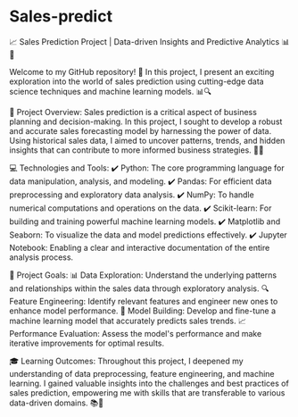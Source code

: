 # Sales-predict
📈 Sales Prediction Project | Data-driven Insights and Predictive Analytics 📊🔮

Welcome to my GitHub repository! 🚀 In this project, I present an exciting exploration into the world of sales prediction using cutting-edge data science techniques and machine learning models. 📊🔍

📌 Project Overview:
Sales prediction is a critical aspect of business planning and decision-making. In this project, I sought to develop a robust and accurate sales forecasting model by harnessing the power of data. Using historical sales data, I aimed to uncover patterns, trends, and hidden insights that can contribute to more informed business strategies. 💼💡

💻 Technologies and Tools:
✔️ Python: The core programming language for data manipulation, analysis, and modeling.
✔️ Pandas: For efficient data preprocessing and exploratory data analysis.
✔️ NumPy: To handle numerical computations and operations on the data.
✔️ Scikit-learn: For building and training powerful machine learning models.
✔️ Matplotlib and Seaborn: To visualize the data and model predictions effectively.
✔️ Jupyter Notebook: Enabling a clear and interactive documentation of the entire analysis process.

🎯 Project Goals:
📊 Data Exploration: Understand the underlying patterns and relationships within the sales data through exploratory analysis.
🔍 Feature Engineering: Identify relevant features and engineer new ones to enhance model performance.
🔮 Model Building: Develop and fine-tune a machine learning model that accurately predicts sales trends.
📈 Performance Evaluation: Assess the model's performance and make iterative improvements for optimal results.

🎓 Learning Outcomes:
Throughout this project, I deepened my understanding of data preprocessing, feature engineering, and machine learning. I gained valuable insights into the challenges and best practices of sales prediction, empowering me with skills that are transferable to various data-driven domains. 📚💪
